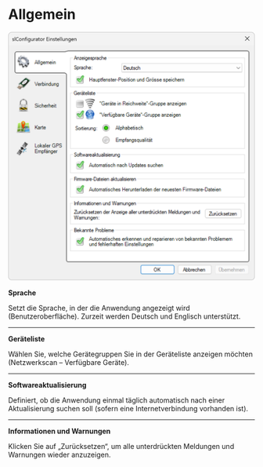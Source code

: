 # Allgemein
![Einstellungen öffnen](allgemein.png)  

<strong>Sprache</strong>  

Setzt die Sprache, in der die Anwendung angezeigt wird (Benutzeroberfläche). Zurzeit werden Deutsch und Englisch unterstützt.

---

<strong>Geräteliste</strong>  

Wählen Sie, welche Gerätegruppen Sie in der Geräteliste anzeigen möchten (Netzwerkscan – Verfügbare Geräte).

---

<strong>Softwareaktualisierung</strong>  

Definiert, ob die Anwendung einmal täglich automatisch nach einer Aktualisierung suchen soll (sofern eine Internetverbindung vorhanden ist).

---

<strong>Informationen und Warnungen</strong>  

Klicken Sie auf „Zurücksetzen“, um alle unterdrückten Meldungen und Warnungen wieder anzuzeigen.